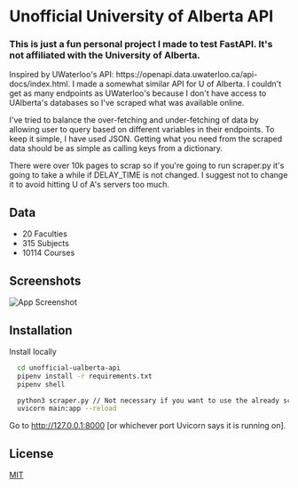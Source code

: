 # Unofficial University of Alberta API

### This is just a fun personal project I made to test FastAPI. It's not affiliated with the University of Alberta.

<p>
Inspired by UWaterloo's API: https://openapi.data.uwaterloo.ca/api-docs/index.html. I made a somewhat similar API for U of Alberta. I couldn't get as many endpoints as  UWaterloo's because I don't have access to UAlberta's databases so I've scraped what was available online. 
</p>
<p>
I've tried to balance the over-fetching and under-fetching of data by allowing user to query based on different variables in their endpoints. To keep it simple, I have used JSON. Getting what you need from the scraped data should be as simple as calling keys from a dictionary.
</p>
<p>
There were over 10k pages to scrap so if you're going to run scraper.py it's going to take a while if DELAY_TIME is not changed. I suggest not to change it to avoid hitting U of A's servers too much.
</p>

## Data
- 20 Faculties
- 315 Subjects
- 10114 Courses

## Screenshots
![App Screenshot](https://via.placeholder.com/468x300?text=App+Screenshot+Here)

## Installation 

Install locally

```bash 
  cd unofficial-ualberta-api
  pipenv install -r requirements.txt
  pipenv shell

  python3 scraper.py // Not necessary if you want to use the already scraped data in the data folder.
  uvicorn main:app --reload
```
Go to http://127.0.0.1:8000 [or whichever port Uvicorn says it is running on].

## License
[MIT](https://choosealicense.com/licenses/mit/)
